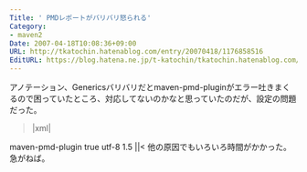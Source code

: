 ```yaml
---
Title: ' PMDレポートがバリバリ怒られる'
Category:
- maven2
Date: 2007-04-18T10:08:36+09:00
URL: http://tkatochin.hatenablog.com/entry/20070418/1176858516
EditURL: https://blog.hatena.ne.jp/t-katochin/tkatochin.hatenablog.com/atom/entry/6653586347154755474
---
```


アノテーション、Genericsバリバリだとmaven-pmd-pluginがエラー吐きまくるので困っていたところ、対応してないのかなと思っていたのだが、設定の問題だった。
>|xml|
<plugin>
    <artifactId>maven-pmd-plugin</artifactId>
    <configuration>
        <linkXref>true</linkXref>
        <sourceEncoding>utf-8</sourceEncoding>    
        <targetJdk>1.5</targetJdk>
    </configuration>
</plugin>
||<
他の原因でもいろいろ時間がかかった。急がねば。
